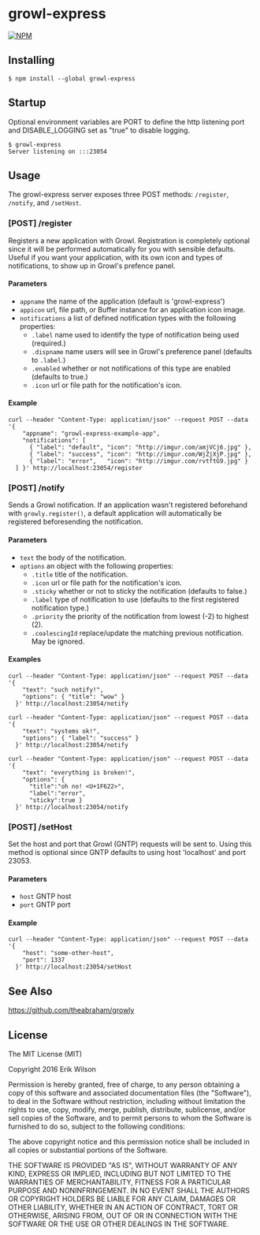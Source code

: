 # growl-express

[![NPM](https://nodei.co/npm/growl-express.svg?style=flat)](https://npmjs.org/package/growl-express)

## Installing

```shell-script
$ npm install --global growl-express
```

## Startup

Optional environment variables are PORT to define the http listening port
and DISABLE_LOGGING set as "true" to disable logging.

```shell-script
$ growl-express
Server listening on :::23054
```

## Usage

The growl-express server exposes three POST methods: `/register`, `/notify`, and `/setHost`.

### [POST] /register

Registers a new application with Growl. Registration is completely optional since it will be performed automatically for you with sensible defaults. Useful if you want your application, with its own icon and types of notifications, to show up in Growl's prefence panel.

#### Parameters

- `appname` the name of the application (default is 'growl-express')
- `appicon` url, file path, or Buffer instance for an application icon image.
- `notifications` a list of defined notification types with the following properties:
  - `.label` name used to identify the type of notification being used (required.)
  - `.dispname` name users will see in Growl's preference panel (defaults to `.label`.)
  - `.enabled` whether or not notifications of this type are enabled (defaults to true.)
  - `.icon` url or file path for the notification's icon.

#### Example

```shell-script
curl --header "Content-Type: application/json" --request POST --data '{
    "appname": "growl-express-example-app",
    "notifications": [
      { "label": "default", "icon": "http://imgur.com/amjVCj6.jpg" },
      { "label": "success", "icon": "http://imgur.com/WjZjXjP.jpg" },
      { "label": "error",   "icon": "http://imgur.com/rvtftG9.jpg" }
  ] }' http://localhost:23054/register
```

### [POST] /notify

Sends a Growl notification. If an application wasn't registered beforehand with `growly.register()`, a default application will automatically be registered beforesending the notification.

#### Parameters

- `text` the body of the notification.
- `options` an object with the following properties:
  - `.title` title of the notification.
  - `.icon` url or file path for the notification's icon.
  - `.sticky` whether or not to sticky the notification (defaults to false.)
  - `.label` type of notification to use (defaults to the first registered notification type.)
  - `.priority` the priority of the notification from lowest (-2) to highest (2).
  - `.coalescingId` replace/update the matching previous notification. May be ignored.

#### Examples

```shell-script
curl --header "Content-Type: application/json" --request POST --data '{
    "text": "such notify!",
    "options": { "title": "wow" }
  }' http://localhost:23054/notify

curl --header "Content-Type: application/json" --request POST --data '{
    "text": "systems ok!",
    "options": { "label": "success" }
  }' http://localhost:23054/notify

curl --header "Content-Type: application/json" --request POST --data '{
    "text": "everything is broken!",
    "options": {
      "title":"oh no! <U+1F622>",
      "label":"error",
      "sticky":true }
  }' http://localhost:23054/notify
```

### [POST] /setHost

Set the host and port that Growl (GNTP) requests will be sent to. Using this method is optional since GNTP defaults to using host 'localhost' and port 23053.

#### Parameters

- `host` GNTP host
- `port` GNTP port

#### Example

```shell-script
curl --header "Content-Type: application/json" --request POST --data '{
    "host": "some-other-host",
    "port": 1337
  }' http://localhost:23054/setHost
```

## See Also
<https://github.com/theabraham/growly>

## License

The MIT License (MIT)

Copyright 2016 Erik Wilson

Permission is hereby granted, free of charge, to any person obtaining a copy
of this software and associated documentation files (the "Software"), to deal
in the Software without restriction, including without limitation the rights
to use, copy, modify, merge, publish, distribute, sublicense, and/or sell
copies of the Software, and to permit persons to whom the Software is
furnished to do so, subject to the following conditions:

The above copyright notice and this permission notice shall be included in
all copies or substantial portions of the Software.

THE SOFTWARE IS PROVIDED "AS IS", WITHOUT WARRANTY OF ANY KIND, EXPRESS OR
IMPLIED, INCLUDING BUT NOT LIMITED TO THE WARRANTIES OF MERCHANTABILITY,
FITNESS FOR A PARTICULAR PURPOSE AND NONINFRINGEMENT. IN NO EVENT SHALL THE
AUTHORS OR COPYRIGHT HOLDERS BE LIABLE FOR ANY CLAIM, DAMAGES OR OTHER
LIABILITY, WHETHER IN AN ACTION OF CONTRACT, TORT OR OTHERWISE, ARISING FROM,
OUT OF OR IN CONNECTION WITH THE SOFTWARE OR THE USE OR OTHER DEALINGS IN
THE SOFTWARE.
